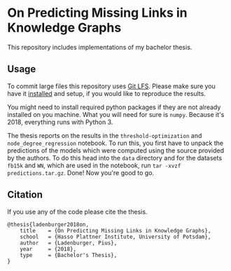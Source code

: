 # On Predicting Missing Links in Knowledge Graphs

This repository includes implementations of my bachelor thesis.

## Usage
To commit large files this repository uses [Git LFS](https://git-lfs.github.com/).
Please make sure you have it [installed](https://help.github.com/articles/installing-git-large-file-storage/) and setup,
if you would like to reproduce the results.

You might need to install required python packages if they are not already installed on you machine. What you will
need for sure is `numpy`. Because it's 2018, everything runs with Python 3.

The thesis reports on the results in the `threshold-optimization` and `node_degree_regression` notebook.
To run this, you first have to unpack the predictions of the models which were computed using the source provided by the
authors.
To do this head into the `data` directory and for the datasets `fb15k` and `WN`, which are used in the notebook, run
`tar -xvzf predictions.tar.gz`.
Done! Now you're good to go.

## Citation
If you use any of the code please cite the thesis.

```
@thesis{ladenburger2018on,
    title    = {On Predicting Missing Links in Knowledge Graphs},
    school   = {Hasso Plattner Institute, University of Potsdam},
    author   = {Ladenburger, Pius},
    year     = {2018},
    type     = {Bachelor's Thesis},
}
```
